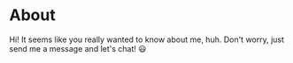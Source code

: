 # About

Hi! It seems like you really wanted to know about me, huh. Don't worry, just send me a message and let's chat! 😃
